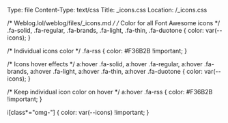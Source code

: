 Type: file
Content-Type: text/css
Title: _icons.css
Location: /_icons.css

/* Weblog.lol/weblog/files/_icons.md */
/* Color for all Font Awesome icons */
.fa-solid, 
.fa-regular, 
.fa-brands,
.fa-light,
.fa-thin,
.fa-duotone {
  color: var(--icons);
}

/* Individual icons color */
.fa-rss {
  color: #F36B2B !important;
}

/* Icons hover effects */
a:hover .fa-solid,
a:hover .fa-regular,
a:hover .fa-brands,
a:hover .fa-light,
a:hover .fa-thin,
a:hover .fa-duotone {
  color: var(--icons);
}

/* Keep individual icon color on hover */
a:hover .fa-rss {
  color: #F36B2B !important;
}

i[class*="omg-"] {
  color: var(--icons) !important;
}
